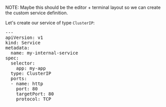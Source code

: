 NOTE: Maybe this should be the editor + terminal layout so we can create the custom service definition.

Let's create our service of type `ClusterIP`: 

<pre class="file" data-filename="my-svc.yaml" data-target="replace">---
apiVersion: v1
kind: Service
metadata:
  name: my-internal-service
spec:
  selector:
    app: my-app
  type: ClusterIP
  ports:
  - name: http
    port: 80
    targetPort: 80
    protocol: TCP
